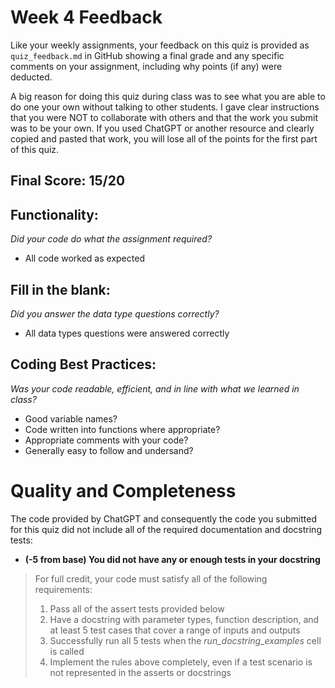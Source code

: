 # Week 4 Feedback
Like your weekly assignments, your feedback on this quiz is provided as `quiz_feedback.md` in GitHub showing a final grade and any specific comments on your assignment, including why points (if any) were deducted.

A big reason for doing this quiz during class was to see what you are able to do one your own without talking to other students. I gave clear instructions that you were NOT to collaborate with others and that the work you submit was to be your own.  If you used ChatGPT or another resource and clearly copied and pasted that work, you will lose all of the points for the first part of this quiz.

## Final Score: 15/20

## Functionality: 
_Did your code do what the assignment required?_
* All code worked as expected

## Fill in the blank:
_Did you answer the data type questions correctly?_
* All data types questions were answered correctly

## Coding Best Practices:
_Was your code readable, efficient, and in line with what we learned in class?_
* Good variable names?
* Code written into functions where appropriate?
* Appropriate comments with your code?
* Generally easy to follow and undersand?
# Quality and Completeness

The code provided by ChatGPT and consequently the code you submitted for this quiz did not include all of the required documentation and docstring tests:
* **(-5 from base) You did not have any or enough tests in your docstring**

> For full credit, your code must satisfy all of the following requirements:
> 1. Pass all of the assert tests provided below
> 2. Have a docstring with parameter types, function description, and at least 5 test cases that cover a range of inputs and outputs
> 3. Successfully run all 5 tests when the *run_docstring_examples* cell is called
> 4. Implement the rules above completely, even if a test scenario is not represented in the asserts or docstrings
